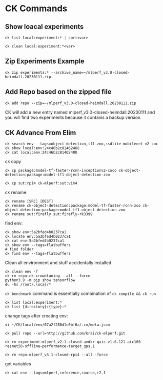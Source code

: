 # CK Commands

## Show loacal experiments
```
ck list local:experiment:* | sort<var>
```

```
ck clean local:experiment:*<var>
```

## Zip Experiments Example

```
ck zip experiments:* --archive_name=~/mlperf_v3.0-closed-heimdall.20230111.zip
```

## Add Repo based on the zipped file
```
ck add repo --zip=~/mlperf_v3.0-closed-heimdall.20230111.zip
```
CK will add a new entry named mlperf_v3.0-closed-heimdall.20230111 and you will find two experiments because it contains a backup version.


## CK Advance From Elim

```
ck search env --tags=object-detection,tf1-zoo,ssdlite-mobilenet-v2-coc
ck show local:env:24c46b2c81462488
ck cat local:env:24c46b2c81462488
```
ck copy
```
ck cp package:model-tf-faster-rcnn-inceptionv2-coco ck-object-detection:package:model-tf1-object-detection-zoo
```
```
ck cp sut:rpi4 ck-mlperf:sut:vim4
```
ck rename
```
ck rename [SRC] [DEST]
ck rename ck-object-detection:package:model-tf-faster-rcnn-zoo ck-object-detection:package:model-tf1-object-detection-zoo
ck rename sut:firefly sut:firefly-rk3399
```
find env:
```
ck show env:5a2bfed4b0237ca1
ck locate env:5a2bfed4b0237ca1
ck cat env:5a2bfed4b0237ca1
ck show env --tags=flatbuffers
# find folder
ck find env --tags=flatbuffers
```
Clean all environment and stuff accidentally installed
```
ck clean env -f
ck rm repo:ck-crowdtuning --all --force
python3.9 -m pip show tensorflow
du -hs /root/.local/*
```
`ck benchmark` command is essentially combination of `ck compile && ck run`
```
ck list local:experiment:*
ck list {directory}:{type}:*
```
change tags after creating env:
```
vi ~/CK/local/env/07a2f280d1c0bf6a/.cm/meta.json
```
```
ck pull repo --url=http://github.com/krai/ck-mlperf.git
```
```
ck rm experiment:mlperf_v2.1-closed-aedkr-qaic-v1.6.121-aic100-resnet50-offline-performance-target_qps.1
```
```
ck rm repo:mlperf_v3.1-closed-rpi4 --all -force
```
get variables
```
ck cat env --tags=mlperf,inference,source,r2.1
```